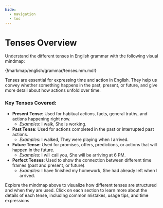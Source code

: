 ```yaml
---
hide:
  - navigation
  - toc
---
```


# Tenses Overview

Understand the different tenses in English grammar with the following visual mindmap:

{!markmap/english/grammar/tenses.mm.md!}

Tenses are essential for expressing time and action in English. They help us convey whether something happens in the past, present, or future, and give more detail about how actions unfold over time.

### **Key Tenses Covered:**

- **Present Tense**: Used for habitual actions, facts, general truths, and actions happening right now.
  - _Examples_: I walk, She is working.
- **Past Tense**: Used for actions completed in the past or interrupted past actions.
  - _Examples_: I walked, They were playing when I arrived.
- **Future Tense**: Used for promises, offers, predictions, or actions that will happen in the future.
  - _Examples_: I will call you, She will be arriving at 6 PM.
- **Perfect Tenses**: Used to show the connection between different time frames (past and present, or future).
  - _Examples_: I have finished my homework, She had already left when I arrived.

Explore the mindmap above to visualize how different tenses are structured and when they are used. Click on each section to learn more about the details of each tense, including common mistakes, usage tips, and time expressions.
